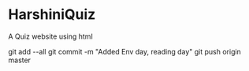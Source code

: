 # HarshiniQuiz
A Quiz website using html

git add --all
git commit -m "Added Env day, reading day"
git push origin master